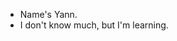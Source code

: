 - Name's Yann.
- I don't know much, but I'm learning.

<!---
KennyDYann/KennyDYann is a ✨ special ✨ repository because its `README.md` (this file) appears on your GitHub profile.
You can click the Preview link to take a look at your changes.
--->
